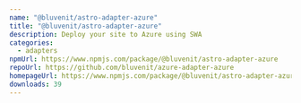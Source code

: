 ```yaml
---
name: "@bluvenit/astro-adapter-azure"
title: "@bluvenit/astro-adapter-azure"
description: Deploy your site to Azure using SWA
categories:
  - adapters
npmUrl: https://www.npmjs.com/package/@bluvenit/astro-adapter-azure
repoUrl: https://github.com/bluvenit/azure-adapter-azure
homepageUrl: https://www.npmjs.com/package/@bluvenit/astro-adapter-azure
downloads: 39
---
```

